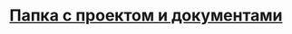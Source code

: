 # [Папка с проектом и документами](https://drive.google.com/drive/folders/1FdaXMw-8VSDYNCSxja7RsJxH4RL-2oCO?usp=sharing)
